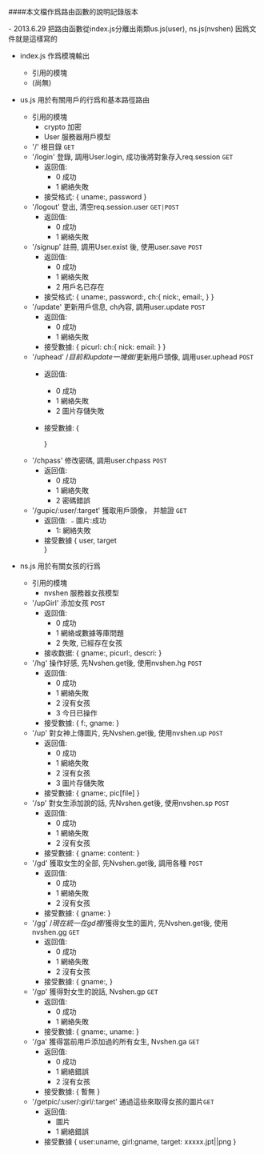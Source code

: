 ####本文檔作爲路由函數的說明記錄版本

\- 2013.6.29 把路由函數從index.js分離出兩類us.js(user), ns.js(nvshen)
  因爲文件就是這樣寫的


- index.js 作爲模塊輸出
  - 引用的模塊
   - (尚無)

- us.js 用於有關用戶的行爲和基本路徑路由
  - 引用的模塊
    - crypto 加密
    - User 服務器用戶模型
  - '/' 根目錄 `GET`
  - '/login' 登錄, 調用User.login, 成功後將對象存入req.session `GET`
    - 返回值:
      - 0 成功
      - 1 網絡失敗
    - 接受格式:
      {
        uname:,
        password
      }
  - '/logout' 登出, 清空req.session.user `GET|POST`
    - 返回值:
      - 0 成功
      - 1 網絡失敗
  - '/signup' 註冊, 調用User.exist 後, 使用user.save `POST`
    - 返回值:
      - 0 成功
      - 1 網絡失敗
      - 2 用戶名已存在
    - 接受格式:
      {
        uname:,
        password:,
        ch:{
          nick:,
          email:,
        }
      }
  - '/update' 更新用戶信息, ch內容, 調用user.update `POST`
    - 返回值:
      - 0 成功
      - 1 網絡失敗
    - 接受數據:
      {
        picurl:
        ch:{
            nick:
            email:
           }
      }
  - '/uphead' /*目前和update一塊做*/更新用戶頭像, 調用user.uphead `POST`
    - 返回值:
      - 0 成功
      - 1 網絡失敗
      - 2 圖片存儲失敗
    - 接受數據:
      {
        
      }
  - '/chpass' 修改密碼, 調用user.chpass `POST`
    - 返回值:
      - 0 成功
      - 1 網絡失敗
      - 2 密碼錯誤
  - '/gupic/:user/:target' 獲取用戶頭像， 并驗證 `GET`
    - 返回值:
      ﹣圖片:成功
      - 1: 網絡失敗
    - 接受數據
    {
      user, target  
    }

- ns.js 用於有關女孩的行爲
  - 引用的模塊
    - nvshen 服務器女孩模型
  - '/upGirl' 添加女孩 `POST`
    - 返回值:
      - 0 成功
      - 1 網絡或數據等庫問題
      - 2 失敗, 已經存在女孩
    - 接收数据:
      {
        gname:,
        picurl:,
        descri:
      }
  - '/hg' 操作好感, 先Nvshen.get後, 使用nvshen.hg `POST`
    - 返回值:
      - 0 成功
      - 1 網絡失敗
      - 2 沒有女孩
      - 3 今日已操作
    - 接受數據:
      {
        f:,
        gname:
      }
  - '/up' 對女神上傳圖片, 先Nvshen.get後, 使用nvshen.up `POST`
    - 返回值:
      - 0 成功
      - 1 網絡失敗
      - 2 沒有女孩
      - 3 圖片存儲失敗
    - 接受數據:
      {
        gname:,
        pic[file]
      }
  - '/sp' 對女生添加說的話, 先Nvshen.get後, 使用nvshen.sp `POST`
    - 返回值:
      - 0 成功
      - 1 網絡失敗
      - 2 沒有女孩
    - 接受數據:
      {
        gname:
        content:
      }
  - '/gd' 獲取女生的全部, 先Nvshen.get後, 調用各種 `POST`
    - 返回值:
      - 0 成功
      - 1 網絡失敗
      - 2 沒有女孩
    - 接受數據:
      {
        gname:
      }
  - '/gg' /*現在統一在gd裡*/獲得女生的圖片, 先Nvshen.get後, 使用nvshen.gg `GET`
    - 返回值:
      - 0 成功
      - 1 網絡失敗
      - 2 沒有女孩
    - 接受數據:
      {
        gname:,
      }
  - '/gp' 獲得對女生的說話, Nvshen.gp `GET`
    - 返回值:
      - 0 成功
      - 1 網絡失敗
    - 接受數據:
      {
        gname:,
        uname:
      }
  - '/ga' 獲得當前用戶添加過的所有女生, Nvshen.ga `GET`
    - 返回值:
      - 0 成功
      - 1 網絡錯誤
      - 2 沒有女孩
    - 接受數據:
      {
        暫無
      }
  - '/getpic/:user/:girl/:target' 通過這些來取得女孩的圖片`GET`
    - 返回值:
      - 圖片
      - 1 網絡錯誤
    - 接受數據
      {
        user:uname,
        girl:gname,
        target: xxxxx.jpt||png
      }
